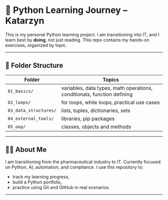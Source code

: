 # 🐍 Python Learning Journey – Katarzyn

This is my personal Python learning project. I am transitioning into IT, and I learn best by **doing**, not just reading. This repo contains my hands-on exercises, organized by topic.

---

## 📁 Folder Structure

| Folder | Topics |
|--------|--------|
| `01_basics/` | variables, data types, math operations, conditionals, function defining |
| `02_loops/` | for loops, while loops, practical use cases |
| `03_data_structures/` | lists, tuples, dictionaries, sets |
| `04_external_tools/` | libraries, pip packages |
| `05_oop/` | classes, objects and methods |

---

## 👩‍💻 About Me

I am transitioning from the pharmaceutical industry to IT. Currently focused on Python, AI, automation, and compliance. I use this repository to:
- track my learning progress,
- build a Python portfolio,
- practice using Git and GitHub in real scenarios.

---


